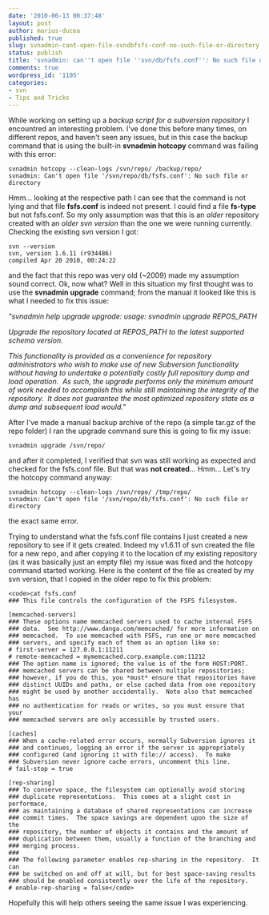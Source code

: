 ```yaml
---
date: '2010-06-13 00:37:48'
layout: post
author: marius-ducea
published: true
slug: svnadmin-cant-open-file-svndbfsfs-conf-no-such-file-or-directory
status: publish
title: 'svnadmin: can''t open file ''svn/db/fsfs.conf'': No such file or directory'
comments: true
wordpress_id: '1105'
categories:
- svn
- Tips and Tricks
---
```


While working on setting up a _backup script for a subversion repository_ I encountred an interesting problem. I've done this before many times, on different repos, and haven't seen any issues, but in this case the backup command that is using the built-in **svnadmin hotcopy** command was failing with this error:
```
svnadmin hotcopy --clean-logs /svn/repo/ /backup/repo/
svnadmin: Can't open file '/svn/repo/db/fsfs.conf': No such file or directory
```

Hmm... looking at the respective path I can see that the command is not lying and that file **fsfs.conf** is indeed not present. I could find a file **fs-type** but not fsfs.conf. So my only assumption was that this is an _older_ repository created with an _older svn version_ than the one we were running currently. Checking the existing svn version I got:
```
svn --version
svn, version 1.6.11 (r934486)
compiled Apr 20 2010, 00:24:22
```
and the fact that this repo was very old (~2009) made my assumption sound correct. Ok, now what? Well in this situation my first thought was to use the **svnadmin upgrade** command; from the manual it looked like this is what I needed to fix this issue:

_"svnadmin help upgrade
upgrade: usage: svnadmin upgrade REPOS_PATH_

_Upgrade the repository located at REPOS_PATH to the latest supported
schema version._

_This functionality is provided as a convenience for repository
administrators who wish to make use of new Subversion functionality
without having to undertake a potentially costly full repository dump
and load operation.  As such, the upgrade performs only the minimum
amount of work needed to accomplish this while still maintaining the
integrity of the repository.  It does not guarantee the most optimized
repository state as a dump and subsequent load would."_

After I've made a manual backup archive of the repo (a simple tar.gz of the repo folder) I ran the upgrade command sure this is going to fix my issue:
```
svnadmin upgrade /svn/repo/
```
and after it completed, I verified that svn was still working as expected and checked for the fsfs.conf file. But that was **not created**... Hmm... Let's try the hotcopy command anyway:
```
svnadmin hotcopy --clean-logs /svn/repo/ /tmp/repo/
svnadmin: Can't open file '/svn/repo/db/fsfs.conf': No such file or directory
```
the exact same error.

Trying to understand what the fsfs.conf file contains I just created a new repository to see if it gets created. Indeed my v1.6.11 of svn created the file for a new repo, and after copying it to the location of my existing repository (as it was basically just an empty file) my issue was fixed and the hotcopy command started working. Here is the content of the file as created by my svn version, that I copied in the older repo to fix this problem:

    <code>cat fsfs.conf
    ### This file controls the configuration of the FSFS filesystem.
    
    [memcached-servers]
    ### These options name memcached servers used to cache internal FSFS
    ### data.  See http://www.danga.com/memcached/ for more information on
    ### memcached.  To use memcached with FSFS, run one or more memcached
    ### servers, and specify each of them as an option like so:
    # first-server = 127.0.0.1:11211
    # remote-memcached = mymemcached.corp.example.com:11212
    ### The option name is ignored; the value is of the form HOST:PORT.
    ### memcached servers can be shared between multiple repositories;
    ### however, if you do this, you *must* ensure that repositories have
    ### distinct UUIDs and paths, or else cached data from one repository
    ### might be used by another accidentally.  Note also that memcached has
    ### no authentication for reads or writes, so you must ensure that your
    ### memcached servers are only accessible by trusted users.
    
    [caches]
    ### When a cache-related error occurs, normally Subversion ignores it
    ### and continues, logging an error if the server is appropriately
    ### configured (and ignoring it with file:// access).  To make
    ### Subversion never ignore cache errors, uncomment this line.
    # fail-stop = true
    
    [rep-sharing]
    ### To conserve space, the filesystem can optionally avoid storing
    ### duplicate representations.  This comes at a slight cost in performace,
    ### as maintaining a database of shared representations can increase
    ### commit times.  The space savings are dependent upon the size of the
    ### repository, the number of objects it contains and the amount of
    ### duplication between them, usually a function of the branching and
    ### merging process.
    ###
    ### The following parameter enables rep-sharing in the repository.  It can
    ### be switched on and off at will, but for best space-saving results
    ### should be enabled consistently over the life of the repository.
    # enable-rep-sharing = false</code>

Hopefully this will help others seeing the same issue I was experiencing.
